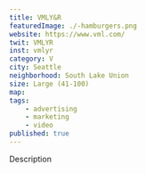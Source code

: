 ```yaml
---
title: VMLY&R
featuredImage: ./-hamburgers.png
website: https://www.vml.com/
twit: VMLYR
inst: vmlyr
category: V
city: Seattle
neighborhood: South Lake Union
size: Large (41-100)
map: 
tags:
    - advertising
    - marketing
    - video
published: true
---
```


Description
